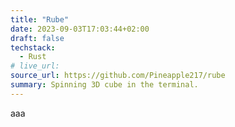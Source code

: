 ```yaml
---
title: "Rube"
date: 2023-09-03T17:03:44+02:00
draft: false
techstack:
  - Rust
# live_url:
source_url: https://github.com/Pineapple217/rube
summary: Spinning 3D cube in the terminal.
---
```


aaa
